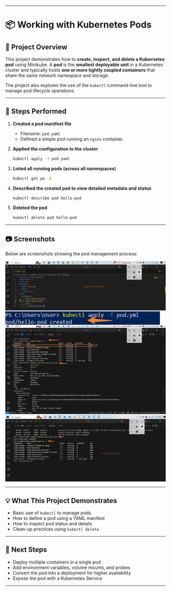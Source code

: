 
---

# 📦 Working with Kubernetes Pods

## 📝 Project Overview

This project demonstrates how to **create, inspect, and delete a Kubernetes pod** using Minikube. A **pod** is the **smallest deployable unit** in a Kubernetes cluster and typically hosts **one or more tightly coupled containers** that share the same network namespace and storage.

The project also explores the use of the `kubectl` command-line tool to manage pod lifecycle operations.

---

## 🧪 Steps Performed

1. **Created a pod manifest file**

   * Filename: `pod.yaml`
   * Defined a simple pod running an `nginx` container.

2. **Applied the configuration to the cluster**

   ```bash
   kubectl apply -f pod.yaml
   ```

3. **Listed all running pods (across all namespaces)**

   ```bash
   kubectl get po -A
   ```

4. **Described the created pod to view detailed metadata and status**

   ```bash
   kubectl describe pod hello-pod
   ```

5. **Deleted the pod**

   ```bash
   kubectl delete pod hello-pod
   ```

---

## 📷 Screenshots

Below are screenshots showing the pod management process:


 ![Pod Creation](imgs/pod1.png) 
 ![Get Pods](imgs/pod2.png)     
![Describe Pod](imgs/pod3.png) 
 ![Delete Pod](imgs/pod4.png)   

---

## 💡 What This Project Demonstrates

* Basic use of `kubectl` to manage pods
* How to define a pod using a YAML manifest
* How to inspect pod status and details
* Clean-up practices using `kubectl delete`

---

## 🔁 Next Steps

* Deploy multiple containers in a single pod
* Add environment variables, volume mounts, and probes
* Convert the pod into a deployment for higher availability
* Expose the pod with a Kubernetes Service

---


